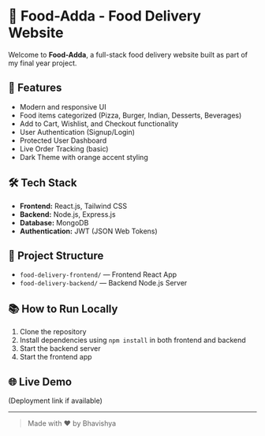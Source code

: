 # 🍕 Food-Adda - Food Delivery Website

Welcome to **Food-Adda**, a full-stack food delivery website built as part of my final year project.

## 🚀 Features
- Modern and responsive UI
- Food items categorized (Pizza, Burger, Indian, Desserts, Beverages)
- Add to Cart, Wishlist, and Checkout functionality
- User Authentication (Signup/Login)
- Protected User Dashboard
- Live Order Tracking (basic)
- Dark Theme with orange accent styling

## 🛠️ Tech Stack
- **Frontend:** React.js, Tailwind CSS
- **Backend:** Node.js, Express.js
- **Database:** MongoDB
- **Authentication:** JWT (JSON Web Tokens)

## 📂 Project Structure
- `food-delivery-frontend/` — Frontend React App
- `food-delivery-backend/` — Backend Node.js Server

## 📚 How to Run Locally
1. Clone the repository
2. Install dependencies using `npm install` in both frontend and backend
3. Start the backend server
4. Start the frontend app

## 🌐 Live Demo
(Deployment link if available)

---

> Made with ❤️ by Bhavishya
